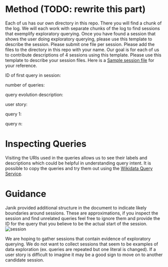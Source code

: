 # Method (TODO: rewrite this part)

Each of us has our own directory in this repo. There you will find a chunk of the log. We will each work with separate chunks of the log to find sessions that exemplify exploratory querying. Once you have found a session that shows the user doing exploratory querying, please use this template to describe the session. Please submit one file per session. Please add the files to the directory in this repo with your name. Our goal is for each of us to contribute descriptions of 4 sessions using this template.
Please use this template to describe your session files. Here is a [Sample session file](https://github.com/hartig/ExploratoryQueryingSessions/blob/main/Kat/universitiesChile.txt) for your reference.

ID of first query in session: 

number of queries:

query evolution description:

user story:

query 1:

query n:

# Inspecting Queries
Visiting the URIs used in the queries allows us to see their labels and descriptions which could be helpful in understanding query intent.
It is possible to copy the queries and try them out using the [Wikidata Query Service](https://query.wikidata.org/). 

# Guidance
Janik provided additional structure in the document to indicate likely boundaries around sessions. These are approximations, if you inspect the session and find unrelated queries feel free to ignore them and provide the ID for the query that you believe to be the actual start of the session. 
![session](https://github.com/user-attachments/assets/efa14d4b-907b-40a8-96ab-645750daae73)


We are hoping to gather sessions that contain evidence of exploratory querying. We do not want to collect sessions that seem to be examples of data exploration (ex. queries are repeated but one literal is changed). If a user story is difficult to imagine it may be a good sign to move on to another candidate session. 

